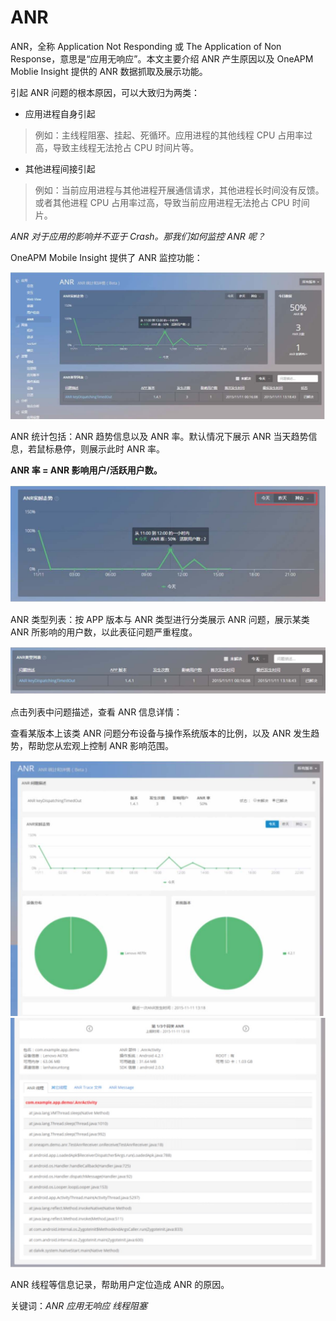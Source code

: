 # ANR

ANR，全称 Application Not Responding 或 The Application of Non Response，意思是“应用无响应”。本文主要介绍 ANR 产生原因以及 OneAPM Moblie Insight 提供的 ANR 数据抓取及展示功能。

引起 ANR 问题的根本原因，可以大致归为两类：

* 应用进程自身引起

>例如：主线程阻塞、挂起、死循环。应用进程的其他线程 CPU 占用率过高，导致主线程无法抢占 CPU 时间片等。

* 其他进程间接引起

> 例如：当前应用进程与其他进程开展通信请求，其他进程长时间没有反馈。或者其他进程 CPU 占用率过高，导致当前应用进程无法抢占 CPU 时间片。

*ANR 对于应用的影响并不亚于 Crash。那我们如何监控 ANR 呢？*

OneAPM Mobile Insight 提供了 ANR 监控功能：

![ANR](1G.jpeg)

ANR 统计包括：ANR 趋势信息以及 ANR 率。默认情况下展示 ANR 当天趋势信息，若鼠标悬停，则展示此时 ANR 率。

**ANR 率 = ANR 影响用户/活跃用户数。**

![ANR](2G.jpeg)

ANR 类型列表：按 APP 版本与 ANR 类型进行分类展示 ANR 问题，展示某类 ANR 所影响的用户数，以此表征问题严重程度。

![ANR](3G.jpeg)

点击列表中问题描述，查看 ANR 信息详情：

查看某版本上该类 ANR 问题分布设备与操作系统版本的比例，以及 ANR 发生趋势，帮助您从宏观上控制 ANR 影响范围。

![ANR](4G.jpeg)
![ANR](5G.jpeg)

ANR 线程等信息记录，帮助用户定位造成 ANR 的原因。

关键词：*ANR 应用无响应 线程阻塞*
